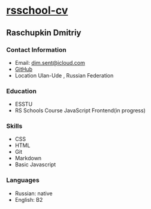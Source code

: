 
# [rsschool-cv](https://github.com/dmRonin/rsschool-cv/edit/gh-pages/README.md)

## Raschupkin Dmitriy

### Contact Information 

- Email:
    dim.sent@icloud.com
- [GitHub](https://github.com/dmRonin)
- Location Ulan-Ude , Russian Federation 

### Education 

- ESSTU 
- RS Schools Course JavaScript Frontend(in progress)

### Skills
 - CSS
 - HTML
 - Git
 - Markdown
 - Basic Javascript 
 
### Languages 
 
 - Russian: native 
 - English: B2
